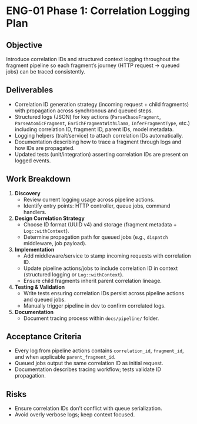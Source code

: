 # ENG-01 Phase 1: Correlation Logging Plan

## Objective
Introduce correlation IDs and structured context logging throughout the fragment pipeline so each fragment’s journey (HTTP request → queued jobs) can be traced consistently.

## Deliverables
- Correlation ID generation strategy (incoming request + child fragments) with propagation across synchronous and queued steps.
- Structured logs (JSON) for key actions (`ParseChaosFragment`, `ParseAtomicFragment`, `EnrichFragmentWithLlama`, `InferFragmentType`, etc.) including correlation ID, fragment ID, parent IDs, model metadata.
- Logging helpers (trait/service) to attach correlation IDs automatically.
- Documentation describing how to trace a fragment through logs and how IDs are propagated.
- Updated tests (unit/integration) asserting correlation IDs are present on logged events.

## Work Breakdown
1. **Discovery**
   - Review current logging usage across pipeline actions.
   - Identify entry points: HTTP controller, queue jobs, command handlers.
2. **Design Correlation Strategy**
   - Choose ID format (UUID v4) and storage (fragment metadata + `Log::withContext`).
   - Determine propagation path for queued jobs (e.g., `dispatch` middleware, job payload).
3. **Implementation**
   - Add middleware/service to stamp incoming requests with correlation ID.
   - Update pipeline actions/jobs to include correlation ID in context (structured logging or `Log::withContext`).
   - Ensure child fragments inherit parent correlation lineage.
4. **Testing & Validation**
   - Write tests ensuring correlation IDs persist across pipeline actions and queued jobs.
   - Manually trigger pipeline in dev to confirm correlated logs.
5. **Documentation**
   - Document tracing process within `docs/pipeline/` folder.

## Acceptance Criteria
- Every log from pipeline actions contains `correlation_id`, `fragment_id`, and when applicable `parent_fragment_id`.
- Queued jobs output the same correlation ID as initial request.
- Documentation describes tracing workflow; tests validate ID propagation.

## Risks
- Ensure correlation IDs don’t conflict with queue serialization.
- Avoid overly verbose logs; keep context focused.

